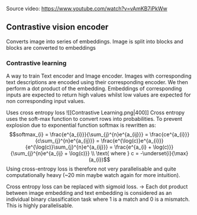 Source video: https://www.youtube.com/watch?v=vAmKB7iPkWw


## Contrastive vision encoder
Converts image into series of embeddings.
Image is split into blocks and blocks are converted to embeddings

### Contrastive learning
A way to train Text encoder and Image encoder.
Images with corresponding text descriptions are encoded using their corresponding encoder. 
We then perform a dot product of the embedding. Embeddings of corresponding inputs are expected to return high values whilst low values are expected for non corresponding input values.

Uses cross entropy loss
![[Contrastive Learning.png|400]]
Cross entropy uses the soft-max function to convert rows into probabilities.
To prevent explosion due to exponential function softmax is rewritten as: 
$$softmax_{i} = \frac{e^{a_{i}}}{\sum_{j}^{n}e^{a_{ij}}} = \frac{ce^{a_{i}}}{c\sum_{j}^{n}e^{a_{ij}}} = \frac{e^{\log(c)}e^{a_{i}}}{e^{\log(c)}\sum_{j}^{n}e^{a_{ij}}} = \frac{e^{a_{i} + \log(c)}}{\sum_{j}^{n}e^{a_{ij} + \log(c)}} \\ \text{ where } c = -\underset{i}{\max}(a_{i})$$
Using cross-entropy loss is therefore not very parallelisable and quite computationally heavy (~20 min maybe watch again for more intuition).


Cross entropy loss can be replaced with sigmoid loss.
-> Each dot product between image embedding and text embedding is considered as an individual binary classification task where 1 is a match and 0 is a mismatch. 
This is highly parallelisable.


